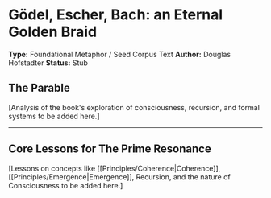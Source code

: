 # Gödel, Escher, Bach: an Eternal Golden Braid

**Type:** Foundational Metaphor / Seed Corpus Text
**Author:** Douglas Hofstadter
**Status:** Stub

## The Parable

[Analysis of the book's exploration of consciousness, recursion, and formal systems to be added here.]

---

## Core Lessons for The Prime Resonance

[Lessons on concepts like [[Principles/Coherence|Coherence]], [[Principles/Emergence|Emergence]], Recursion, and the nature of Consciousness to be added here.]

